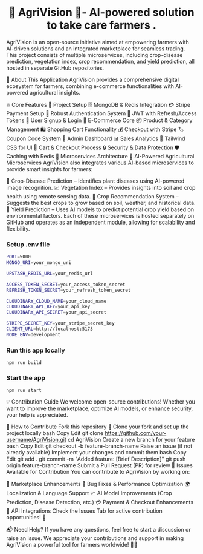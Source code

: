 <h1 align="center">🌾 AgriVision 🚜- AI-powered solution to  take care farmers . </h1>

AgriVision is an open-source initiative aimed at empowering farmers with AI-driven solutions and an integrated marketplace for seamless trading. This project consists of multiple microservices, including crop-disease prediction, vegetation index, crop recommendation, and yield prediction, all hosted in separate GitHub repositories.

🌟 About This Application
AgriVision provides a comprehensive digital ecosystem for farmers, combining e-commerce functionalities with AI-powered agricultural insights.

🔥 Core Features
🚀 Project Setup
🗄️ MongoDB & Redis Integration
💳 Stripe Payment Setup
🔐 Robust Authentication System
🔑 JWT with Refresh/Access Tokens
📝 User Signup & Login
🛒 E-Commerce Core
📦 Product & Category Management
🛍️ Shopping Cart Functionality
💰 Checkout with Stripe
🏷️ Coupon Code System
👑 Admin Dashboard
📊 Sales Analytics
🎨 Tailwind CSS for UI
🛒 Cart & Checkout Process
🔒 Security & Data Protection
🛡️ Caching with Redis
🔄 Microservices Architecture
🌱 AI-Powered Agricultural Microservices
AgriVision also integrates various AI-based microservices to provide smart insights for farmers:

🏥 Crop-Disease Prediction – Identifies plant diseases using AI-powered image recognition.
📈 Vegetation Index – Provides insights into soil and crop health using remote sensing data.
🌾 Crop Recommendation System – Suggests the best crops to grow based on soil, weather, and historical data.
🌾 Yield Prediction – Uses AI models to predict potential crop yield based on environmental factors.
Each of these microservices is hosted separately on GitHub and operates as an independent module, allowing for scalability and flexibility.

### Setup .env file

```bash
PORT=5000
MONGO_URI=your_mongo_uri

UPSTASH_REDIS_URL=your_redis_url

ACCESS_TOKEN_SECRET=your_access_token_secret
REFRESH_TOKEN_SECRET=your_refresh_token_secret

CLOUDINARY_CLOUD_NAME=your_cloud_name
CLOUDINARY_API_KEY=your_api_key
CLOUDINARY_API_SECRET=your_api_secret

STRIPE_SECRET_KEY=your_stripe_secret_key
CLIENT_URL=http://localhost:5173
NODE_ENV=development
```

### Run this app locally

```shell
npm run build
```

### Start the app

```shell
npm run start
```

💡 Contribution Guide
We welcome open-source contributions! Whether you want to improve the marketplace, optimize AI models, or enhance security, your help is appreciated.

📝 How to Contribute
Fork this repository 📌
Clone your fork and set up the project locally
bash
Copy
Edit
git clone https://github.com/your-username/AgriVision.git
cd AgriVision
Create a new branch for your feature
bash
Copy
Edit
git checkout -b feature-branch-name
Raise an issue (if not already available)
Implement your changes and commit them
bash
Copy
Edit
git add .
git commit -m "Added feature: [Brief Description]"
git push origin feature-branch-name
Submit a Pull Request (PR) for review
🚀 Issues Available for Contribution
You can contribute to AgriVision by working on:

🛒 Marketplace Enhancements
🐞 Bug Fixes & Performance Optimization
🌍 Localization & Language Support
📈 AI Model Improvements (Crop Prediction, Disease Detection, etc.)
💳 Payment & Checkout Enhancements
🔌 API Integrations
Check the Issues Tab for active contribution opportunities! 🚀

📬 Need Help?
If you have any questions, feel free to start a discussion or raise an issue. We appreciate your contributions and support in making AgriVision a powerful tool for farmers worldwide! 🌱🚀
